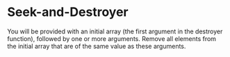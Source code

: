 # Seek-and-Destroyer
You will be provided with an initial array (the first argument in the destroyer function), followed by one or more arguments. Remove all elements from the initial array that are of the same value as these arguments.
